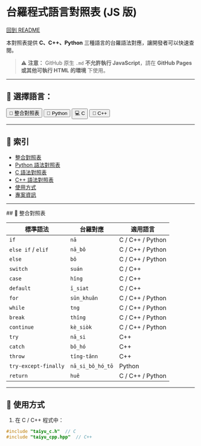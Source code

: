 # 台羅程式語言對照表 (JS 版)

[回到 README](README.md)

本對照表提供 **C、C++、Python** 三種語言的台羅語法對應，讓開發者可以快速查閱。

> ⚠ **注意：** GitHub 原生 `.md` **不允許執行 JavaScript**，請在 **GitHub Pages 或其他可執行 HTML 的環境** 下使用。

---

## 🔎 選擇語言：
<div>
  <button onclick="showTable('all-table')">📜 整合對照表</button>
  <button onclick="showTable('python-table')">🐍 Python</button>
  <button onclick="showTable('c-table')">💻 C</button>
  <button onclick="showTable('cplusplus-table')">🚀 C++</button>
</div>

---

## 🔗 **索引**
- [整合對照表](#整合對照表)
- [Python 語法對照表](#python-語法對照表)
- [C 語法對照表](#c-語法對照表)
- [C++ 語法對照表](#c-plusplus-語法對照表)
- [使用方式](#使用方式)
- [專案資訊](#專案資訊)

---

<!-- 整合對照表 -->
<div id="all-table" class="table-section">
## 📜 整合對照表

| **標準語法** | **台羅對應** | **適用語言** |
|-------------|-------------|--------------|
| `if`        | `nā`       | C / C++ / Python |
| `else if` / `elif` | `nā_bô`   | C / C++ / Python |
| `else`      | `bô`       | C / C++ / Python |
| `switch`    | `suán`     | C / C++ |
| `case`      | `hîng`       | C / C++ |
| `default`   | `ī_siat`     | C / C++ |
| `for`       | `sûn_khuân`       | C / C++ / Python |
| `while`     | `tng` | C / C++ / Python |
| `break`     | `thîng`| C / C++ / Python |
| `continue`  | `kè_siòk` | C / C++ / Python |
| `try`       | `nā_si` | C++ |
| `catch`  | `bô_hó` | C++ |
| `throw` | `tîng-tânn`   | C++ |
| `try-except-finally`    | `nā_si_bô_hó_tō` | Python |
| `return`    | `huê`  | C / C++ / Python |
</div>

<!-- Python 對照表 -->
<div id="python-table" class="table-section" style="display: none;">
## 🐍 Python 語法對照表

| **標準語法**             | **台羅對應** |
|--------------------------|--------------|
| `if`                     | `nā`         |
| `elif`                   | `nā_bô`      |
| `else`                   | `bô`         |
| `for`                    | `sûn_khuân`  |
| `while`                  | `tng`        |
| `break`                  | `thîng`      |
| `continue`               | `kè_siòk`    |
| `try-except-finally`     | `nā_si_bô_hó_tō` |
| `return`                 | `huê`        |

</div>

<!-- C 語法對照表 -->
<div id="c-table" class="table-section" style="display: none;">
## 💻 C 語法對照表

| **標準語法** | **台羅對應** |
|--------------|--------------|
| `if`         | `nā`         |
| `else if`    | `nā_bô`      |
| `else`       | `bô`         |
| `switch`     | `suán`       |
| `case`       | `hîng`       |
| `default`    | `ī_siat`     |
| `for`        | `sûn_khuân`  |
| `while`      | `tng`        |
| `break`      | `thîng`      |
| `continue`   | `kè_siòk`    |
| `return`     | `huê`        |

</div>

<!-- C++ 語法對照表 -->
<div id="cplusplus-table" class="table-section" style="display: none;">
## 🚀 C++ 語法對照表

| **標準語法**             | **台羅對應** |
|--------------------------|--------------|
| `if`                     | `nā`         |
| `else if`                | `nā_bô`      |
| `else`                   | `bô`         |
| `switch`                 | `suán`       |
| `case`                   | `hîng`       |
| `default`                | `ī_siat`     |
| `for`                    | `sûn_khuân`  |
| `while`                  | `tng`        |
| `break`                  | `thîng`      |
| `continue`               | `kè_siòk`    |
| `try`                    | `nā_si`      |
| `catch`                  | `bô_hó`      |
| `throw`                  | `tîng-tânn`  |
| `return`                 | `huê`        |

</div>

---

## 📌 使用方式

1. 在 C / C++ 程式中：
```c
#include "taiyu_c.h"  // C
#include "taiyu_cpp.hpp"  // C++
